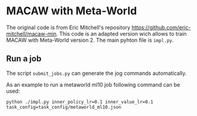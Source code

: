 # MACAW with Meta-World

The original code is from Eric Mitchell's repository https://github.com/eric-mitchell/macaw-min.
This code is an adapted version wich allows to train MACAW with Meta-World version 2. The main pyhton file is `impl.py`. 

## Run a job
The script `submit_jobs.py` can generate the jog commands automatically.

As an example to run a metaworld ml10 job following command can be used:
```
python ./impl.py inner_policy_lr=0.1 inner_value_lr=0.1 task_config=task_config/metaworld_ml10.json
```
